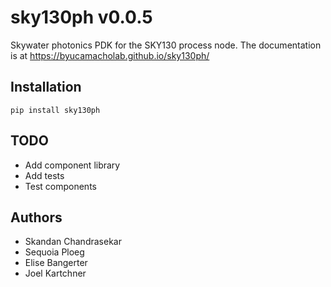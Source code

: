 # sky130ph v0.0.5

Skywater photonics PDK for the SKY130 process node. The documentation is at https://byucamacholab.github.io/sky130ph/

## Installation

`pip install sky130ph`

## TODO

- Add component library
- Add tests
- Test components

## Authors

- Skandan Chandrasekar
- Sequoia Ploeg
- Elise Bangerter
- Joel Kartchner
